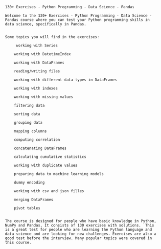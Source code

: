     130+ Exercises - Python Programming - Data Science - Pandas

    Welcome to the 130+ Exercises - Python Programming - Data Science - Pandas course where you can test your Python programming skills in data science, specifically in Pandas.


    Some topics you will find in the exercises:

         working with Series

        working with DatetimeIndex

        working with DataFrames

        reading/writing files

        working with different data types in DataFrames

        working with indexes

        working with missing values

        filtering data

        sorting data

        grouping data

        mapping columns

        computing correlation

        concatenating DataFrames

        calculating cumulative statistics

        working with duplicate values

        preparing data to machine learning models

        dummy encoding

        working with csv and json filles

        merging DataFrames

        pivot tables


    The course is designed for people who have basic knowledge in Python, NumPy and Pandas. It consists of 130 exercises with solutions.  This is a great test for people who are learning the Python language and data science and are looking for new challenges. Exercises are also a good test before the interview. Many popular topics were covered in this course. 